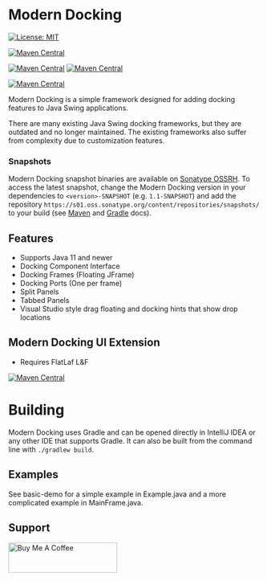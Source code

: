 # Modern Docking

[![License: MIT](https://img.shields.io/badge/License-MIT-yellow.svg)](https://opensource.org/licenses/MIT)

[![Maven Central](https://img.shields.io/maven-central/v/io.github.andrewauclair/modern-docking-api?label=modern-docking-api)](https://mvnrepository.com/artifact/io.github.andrewauclair/modern-docking-api)

[![Maven Central](https://img.shields.io/maven-central/v/io.github.andrewauclair/modern-docking-single-app?label=modern-docking-single-app)](https://mvnrepository.com/artifact/io.github.andrewauclair/modern-docking-single-app)
[![Maven Central](https://img.shields.io/maven-central/v/io.github.andrewauclair/modern-docking-multi-app?label=modern-docking-multi-app)](https://mvnrepository.com/artifact/io.github.andrewauclair/modern-docking-multi-app)

[![Maven Central](https://img.shields.io/maven-central/v/io.github.andrewauclair/modern-docking-ui?label=modern-docking-ui)](https://mvnrepository.com/artifact/io.github.andrewauclair/modern-docking-ui)


Modern Docking is a simple framework designed for adding docking features to Java Swing applications. 

There are many existing Java Swing docking frameworks, but they are outdated and no longer maintained. The existing frameworks also suffer from complexity due to customization features.

### Snapshots

Modern Docking snapshot binaries are available on
[Sonatype OSSRH](https://s01.oss.sonatype.org/content/repositories/snapshots/io/github/andrewauclair/).
To access the latest snapshot, change the Modern Docking version in your dependencies
to `<version>-SNAPSHOT` (e.g. `1.1-SNAPSHOT`) and add the repository
`https://s01.oss.sonatype.org/content/repositories/snapshots/` to your build (see
[Maven](https://maven.apache.org/guides/mini/guide-multiple-repositories.html)
and
[Gradle](https://docs.gradle.org/current/userguide/declaring_repositories.html#sec:declaring_custom_repository)
docs).


## Features
- Supports Java 11 and newer
- Docking Component Interface
- Docking Frames (Floating JFrame)
- Docking Ports (One per frame)
- Split Panels
- Tabbed Panels
- Visual Studio style drag floating and docking hints that show drop locations


## Modern Docking UI Extension
- Requires FlatLaf L&F

<!-- todo: we should limit this to the version Modern Docking actually uses, if we can -->
[![Maven Central](https://img.shields.io/maven-central/v/com.formdev/flatlaf)](https://mvnrepository.com/artifact/com.formdev/flatlaf)

# Building

Modern Docking uses Gradle and can be opened directly in IntelliJ IDEA or any other IDE that supports Gradle. It can also be built from the command line with `./gradlew build`.

## Examples
See basic-demo for a simple example in Example.java and a more complicated example in MainFrame.java.

## Support
<a href="https://www.buymeacoffee.com/andrewauclair" target="_blank"><img src="https://cdn.buymeacoffee.com/buttons/v2/default-yellow.png" alt="Buy Me A Coffee" style="height: 60px !important;width: 217px !important;" ></a>
